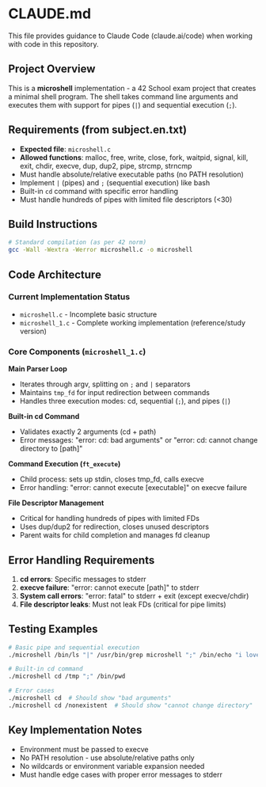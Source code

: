 # CLAUDE.md

This file provides guidance to Claude Code (claude.ai/code) when working with code in this repository.

## Project Overview

This is a **microshell** implementation - a 42 School exam project that creates a minimal shell program. The shell takes command line arguments and executes them with support for pipes (`|`) and sequential execution (`;`).

## Requirements (from subject.en.txt)

- **Expected file**: `microshell.c`
- **Allowed functions**: malloc, free, write, close, fork, waitpid, signal, kill, exit, chdir, execve, dup, dup2, pipe, strcmp, strncmp
- Must handle absolute/relative executable paths (no PATH resolution)
- Implement `|` (pipes) and `;` (sequential execution) like bash
- Built-in `cd` command with specific error handling
- Must handle hundreds of pipes with limited file descriptors (<30)

## Build Instructions

```bash
# Standard compilation (as per 42 norm)
gcc -Wall -Wextra -Werror microshell.c -o microshell
```

## Code Architecture

### Current Implementation Status
- `microshell.c` - Incomplete basic structure
- `microshell_1.c` - Complete working implementation (reference/study version)

### Core Components (`microshell_1.c`)

**Main Parser Loop**
- Iterates through argv, splitting on `;` and `|` separators
- Maintains `tmp_fd` for input redirection between commands
- Handles three execution modes: cd, sequential (`;`), and pipes (`|`)

**Built-in cd Command**
- Validates exactly 2 arguments (cd + path)
- Error messages: "error: cd: bad arguments" or "error: cd: cannot change directory to [path]"

**Command Execution (`ft_execute`)**
- Child process: sets up stdin, closes tmp_fd, calls execve
- Error handling: "error: cannot execute [executable]" on execve failure

**File Descriptor Management**
- Critical for handling hundreds of pipes with limited FDs
- Uses dup/dup2 for redirection, closes unused descriptors
- Parent waits for child completion and manages fd cleanup

## Error Handling Requirements

1. **cd errors**: Specific messages to stderr
2. **execve failure**: "error: cannot execute [path]" to stderr
3. **System call errors**: "error: fatal" to stderr + exit (except execve/chdir)
4. **File descriptor leaks**: Must not leak FDs (critical for pipe limits)

## Testing Examples

```bash
# Basic pipe and sequential execution
./microshell /bin/ls "|" /usr/bin/grep microshell ";" /bin/echo "i love my microshell"

# Built-in cd command
./microshell cd /tmp ";" /bin/pwd

# Error cases
./microshell cd  # Should show "bad arguments"
./microshell cd /nonexistent  # Should show "cannot change directory"
```

## Key Implementation Notes

- Environment must be passed to execve
- No PATH resolution - use absolute/relative paths only
- No wildcards or environment variable expansion needed
- Must handle edge cases with proper error messages to stderr